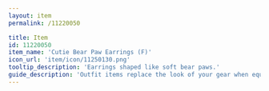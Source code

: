 ```yaml
---
layout: item
permalink: /11220050

title: Item
id: 11220050
item_name: 'Cutie Bear Paw Earrings (F)'
icon_url: 'item/icon/11250130.png'
tooltip_description: 'Earrings shaped like soft bear paws.'
guide_description: 'Outfit items replace the look of your gear when equipped.'
---
```

